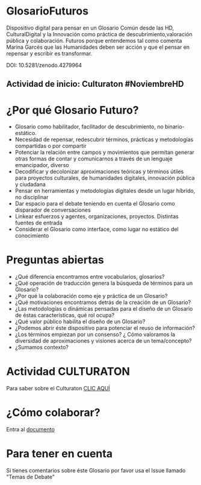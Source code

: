 # GlosarioFuturos
Dispositivo digital para pensar en un Glosario Común desde las HD, CulturalDigital y la Innovación como práctica de descubrimiento,valoración pública y colaboración. 
Futuros porque entendemos tal como comenta Marina Garcés que las Humanidades deben ser acción y que el pensar en repensar y escribir es transformar.

DOI: 10.5281/zenodo.4279964

Actividad de inicio: Culturaton #NoviembreHD
--------------------------------

# ¿Por qué Glosario Futuro?

* Glosario como habilitador, facilitador de descubrimiento, no binario-estático.
* Necesidad de repensar, redescubrir términos, prácticas y metodologías compartidas o por compartir
* Potenciar la relación entre campos y movimientos que permitan generar otras formas de contar y comunicarnos a través de un lenguaje emancipador, diverso
* Decodificar y decolonizar aproximaciones teóricas y términos útiles para proyectos culturales, de humanidades digitales, innovación pública y ciudadana
* Pensar en herramientas y metodologías digitales desde un lugar híbrido, no disciplinar
* Dar espacio para el debate teniendo en cuenta el Glosario como disparador de conversaciones 
* Linkear esfuerzos y agentes, organizaciones, proyectos. Distintas fuentes de entrada
* Considerar el Glosario como interface, como lugar no estático del conocimiento


# Preguntas abiertas 


* ¿Qué diferencia encontramos entre vocabularios, glosarios?
* ¿Qué operación de traducción genera la búsqueda de términos para un Glosario?
* ¿Por qué la colaboración como eje y práctica de un Glosario?
* ¿Qué motivaciones encontramos detrás de la creación de un Glosario?
* ¿Las metodologías o dinámicas pensadas para el diseño de un Glosario de éstas características, qué rol ocupa?
* ¿Qué valor público habilita el diseño de un Glosario?
* ¿Podemos abrir éste dispositivo para potenciar el reuso de información?
* ¿Los términos empiezan por un consenso? ¿ Cómo valoramos la diversidad de aproximaciones y visiones acerca de un tema/concepto?
* ¿Sumamos contexto?

# Actividad CULTURATON

Para saber sobre el Culturaton [CLIC AQUÍ](https://github.com/virbrussa/GlosarioFuturo/blob/main/Culturaton)

# ¿Cómo colaborar?

Entra al [documento](https://github.com/virbrussa/GlosarioFuturos/blob/main/Colaborar)


# Para tener en cuenta 

Si tienes comentarios sobre éste Glosario por favor usa el Issue llamado "Temas de Debate"



